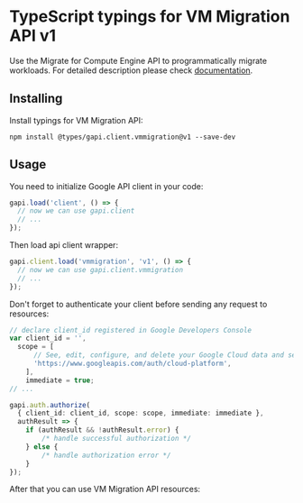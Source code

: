 # TypeScript typings for VM Migration API v1

Use the Migrate for Compute Engine API to programmatically migrate workloads. 
For detailed description please check [documentation](https://cloud.google.com/migrate/compute-engine).

## Installing

Install typings for VM Migration API:

```
npm install @types/gapi.client.vmmigration@v1 --save-dev
```

## Usage

You need to initialize Google API client in your code:

```typescript
gapi.load('client', () => {
  // now we can use gapi.client
  // ...
});
```

Then load api client wrapper:

```typescript
gapi.client.load('vmmigration', 'v1', () => {
  // now we can use gapi.client.vmmigration
  // ...
});
```

Don't forget to authenticate your client before sending any request to resources:

```typescript
// declare client_id registered in Google Developers Console
var client_id = '',
  scope = [ 
      // See, edit, configure, and delete your Google Cloud data and see the email address for your Google Account.
      'https://www.googleapis.com/auth/cloud-platform',
    ],
    immediate = true;
// ...

gapi.auth.authorize(
  { client_id: client_id, scope: scope, immediate: immediate },
  authResult => {
    if (authResult && !authResult.error) {
        /* handle successful authorization */
    } else {
        /* handle authorization error */
    }
});
```

After that you can use VM Migration API resources:

```typescript
```
